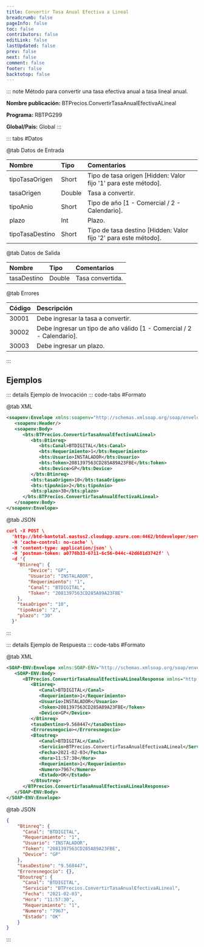 ```yaml
---
title: Convertir Tasa Anual Efectiva a Lineal
breadcrumb: false
pageInfo: false
toc: false
contributors: false
editLink: false
lastUpdated: false
prev: false
next: false
comment: false
footer: false
backtotop: false
---
```


<!-- ABRE DATOS DEL MÉTODO -->
::: note Método para convertir una tasa efectiva anual a tasa lineal anual.

**Nombre publicación:** BTPrecios.ConvertirTasaAnualEfectivaALineal

**Programa:** RBTPG299

**Global/País:** Global
:::
<!-- CIERRA DATOS DEL MÉTODO -->

<!-- ABRE TABLA DE DATOS -->
::: tabs #Datos 

@tab Datos de Entrada

Nombre | Tipo | Comentarios
:--------- | :--------- | :---------
tipoTasaOrigen | Short | Tipo de tasa origen [Hidden: Valor fijo '1' para este método].
tasaOrigen | Double | Tasa a convertir.
tipoAnio | Short | Tipo de año [1 - Comercial / 2 - Calendario].
plazo | Int | Plazo.
tipoTasaDestino | Short | Tipo de tasa destino [Hidden: Valor fijo '2' para este método].

@tab Datos de Salida

Nombre | Tipo | Comentarios
:--------- | :----------- | :-----------
tasaDestino | Double | Tasa convertida.

@tab Errores

Código | Descripción
:--------- | :-----------
30001 | Debe ingresar la tasa a convertir.
30002 | Debe ingresar un tipo de año válido [1 - Comercial / 2 - Calendario].
30003 | Debe ingresar un plazo.
::: 
<!-- CIERRA TABLA DE DATOS -->

## **Ejemplos**

<!-- ABRE EJEMPLO DE INVOCACIÓN -->
::: details Ejemplo de Invocación 
::: code-tabs #Formato

@tab XML
```xml
<soapenv:Envelope xmlns:soapenv="http://schemas.xmlsoap.org/soap/envelope/" xmlns:bts="http://uy.com.dlya.bantotal/BTSOA/">
   <soapenv:Header/>
   <soapenv:Body>
      <bts:BTPrecios.ConvertirTasaAnualEfectivaALineal>
         <bts:Btinreq>
            <bts:Canal>BTDIGITAL</bts:Canal>
            <bts:Requerimiento>1</bts:Requerimiento>
            <bts:Usuario>INSTALADOR</bts:Usuario>
            <bts:Token>2081397563CD285A89A23FBE</bts:Token>
            <bts:Device>GP</bts:Device>
         </bts:Btinreq>
         <bts:tasaOrigen>10</bts:tasaOrigen>
         <bts:tipoAnio>2</bts:tipoAnio>
         <bts:plazo>30</bts:plazo>
      </bts:BTPrecios.ConvertirTasaAnualEfectivaALineal>
   </soapenv:Body>
</soapenv:Envelope>
```

@tab JSON
```json
curl -X POST \
  'http://btd-bantotal.eastus2.cloudapp.azure.com:4462/btdeveloper/servlet/com.dlya.bantotal.odwsbt_BTPrecios_v1?ConvertirTasaAnualEfectivaALineal=' \
  -H 'cache-control: no-cache' \
  -H 'content-type: application/json' \
  -H 'postman-token: a0776b33-6711-6c56-044c-42d681d3742f' \
  -d '{
	"Btinreq": {
		"Device": "GP",
		"Usuario": "INSTALADOR",
		"Requerimiento": "1",
		"Canal": "BTDIGITAL",
		"Token": "2081397563CD285A89A23FBE"
	},
	"tasaOrigen": "10",
	"tipoAnio": "2",
	"plazo": "30"
  }'
```
:::
<!-- CIERRA EJEMPLO DE INVOCACIÓN -->

<!-- ABRE EJEMPLO DE RESPUESTA -->
::: details Ejemplo de Respuesta 
::: code-tabs #Formato

@tab XML
```xml
<SOAP-ENV:Envelope xmlns:SOAP-ENV="http://schemas.xmlsoap.org/soap/envelope/" xmlns:xsd="http://www.w3.org/2001/XMLSchema" xmlns:SOAP-ENC="http://schemas.xmlsoap.org/soap/encoding/" xmlns:xsi="http://www.w3.org/2001/XMLSchema-instance">
   <SOAP-ENV:Body>
      <BTPrecios.ConvertirTasaAnualEfectivaALinealResponse xmlns="http://uy.com.dlya.bantotal/BTSOA/">
         <Btinreq>
            <Canal>BTDIGITAL</Canal>
            <Requerimiento>1</Requerimiento>
            <Usuario>INSTALADOR</Usuario>
            <Token>2081397563CD285A89A23FBE</Token>
            <Device>GP</Device>
         </Btinreq>
         <tasaDestino>9.568447</tasaDestino>
         <Erroresnegocio></Erroresnegocio>
         <Btoutreq>
            <Canal>BTDIGITAL</Canal>
            <Servicio>BTPrecios.ConvertirTasaAnualEfectivaALineal</Servicio>
            <Fecha>2021-02-03</Fecha>
            <Hora>11:57:30</Hora>
            <Requerimiento>1</Requerimiento>
            <Numero>7967</Numero>
            <Estado>OK</Estado>
         </Btoutreq>
      </BTPrecios.ConvertirTasaAnualEfectivaALinealResponse>
   </SOAP-ENV:Body>
</SOAP-ENV:Envelope>
```

@tab JSON
```json
{
	"Btinreq": {
	  "Canal": "BTDIGITAL",
	  "Requerimiento": "1",
	  "Usuario": "INSTALADOR",
	  "Token": "2081397563CD285A89A23FBE",
	  "Device": "GP"
	},
	"tasaDestino": "9.568447",
	"Erroresnegocio": {},
	"Btoutreq": {
	  "Canal": "BTDIGITAL",
	  "Servicio": "BTPrecios.ConvertirTasaAnualEfectivaALineal",
	  "Fecha": "2021-02-03",
	  "Hora": "11:57:30",
	  "Requerimiento": "1",
	  "Numero": "7967",
	  "Estado": "OK"
	}
}
```
::: 
<!-- CIERRA EJEMPLO DE RESPUESTA -->